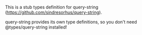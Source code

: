 This is a stub types definition for query-string (https://github.com/sindresorhus/query-string).

query-string provides its own type definitions, so you don't need @types/query-string installed!